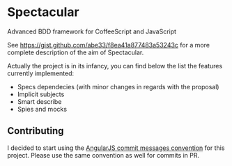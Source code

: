 Spectacular
===========

Advanced BDD framework for CoffeeScript and JavaScript

See https://gist.github.com/abe33/f8ea41a877483a53243c for a more complete description of the aim of Spectacular.

Actually the project is in its infancy, you can find below the list
the features currently implemented:

  - Specs dependecies (with minor changes in regards with the proposal)
  - Implicit subjects
  - Smart describe
  - Spies and mocks

Contributing
------------

I decided to start using the [AngularJS commit messages convention](https://docs.google.com/document/d/1QrDFcIiPjSLDn3EL15IJygNPiHORgU1_OOAqWjiDU5Y/edit) for this project. Please use the same convention as well for commits in PR.

